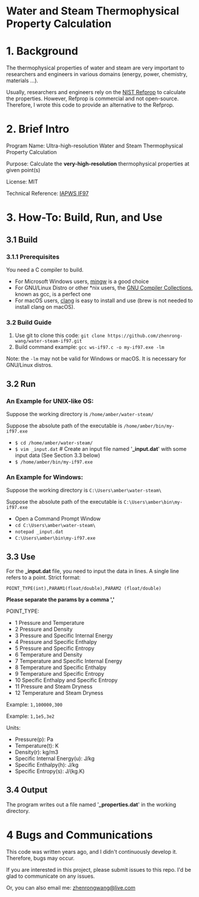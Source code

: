 # Water and Steam Thermophysical Property Calculation

# 1. Background

The thermophysical properties of water and steam are very important to researchers and engineers in various domains (energy, power, chemistry, materials ...).

Usually, researchers and engineers rely on the [NIST Refprop](https://www.nist.gov/srd/refprop) to calculate the properties. However, Refprop is commercial and not open-source. Therefore, I wrote this code to provide an alternative to the Refprop.

# 2. Brief Intro

Program Name: Ultra-high-resolution Water and Steam Thermophysical Property Calculation

Purpose: Calculate the **very-high-resolution** thermophysical properties at given point(s)

License: MIT

Technical Reference: [IAPWS IF97](http://www.iapws.org/)

# 3. How-To: Build, Run, and Use

## 3.1 Build

### 3.1.1 Prerequisites

You need a C compiler to build. 

- For Microsoft Windows users, [mingw](https://sourceforge.net/projects/mingw/) is a good choice
- For GNU/Linux Distro or other *nix users, the [GNU Compiler Collections](https://gcc.gnu.org/), known as gcc, is a perfect one
- For macOS users, [clang](https://clang.llvm.org/) is easy to install and use (brew is not needed to install clang on macOS).

### 3.2 Build Guide

1. Use git to clone this code: `git clone https://github.com/zhenrong-wang/water-steam-if97.git`
2. Build command example: `gcc ws-if97.c -o my-if97.exe -lm`

Note: the `-lm` may not be valid for Windows or macOS. It is necessary for GNU/Linux distros.

## 3.2 Run

### An Example for UNIX-like OS:

Suppose the working directory is `/home/amber/water-steam/`

Suppose the absolute path of the executable is `/home/amber/bin/my-if97.exe`

- `$ cd /home/amber/water-steam/`
- `$ vim _input.dat` # Create an input file named '**_input.dat**' with some input data (See Section 3.3 below)
- `$ /home/amber/bin/my-if97.exe`

### An Example for Windows:

Suppose the working directory is `C:\Users\amber\water-steam\`

Suppose the absolute path of the executable is `C:\Users\amber\bin\my-if97.exe`

- Open a Command Prompt Window
- `cd C:\Users\amber\water-steam\`
- `notepad _input.dat`
- `C:\Users\amber\bin\my-if97.exe`

## 3.3 Use

For the **_input.dat** file, you need to input the data in lines. A single line refers to a point. Strict format:

`POINT_TYPE(int),PARAM1(float/double),PARAM2 (float/double)` 

**Please separate the params by a comma ','**

POINT_TYPE: 

- 1 Pressure and Temperature
- 2 Pressure and Density
- 3 Pressure and Specific Internal Energy
- 4 Pressure and Specific Enthalpy
- 5 Pressure and Specific Entropy
- 6 Temperature and Density
- 7 Temperature and Specific Internal Energy
- 8 Temperature and Specific Enthalpy
- 9 Temperature and Specific Entropy
- 10 Specific Enthalpy and Specific Entropy
- 11 Pressure and Steam Dryness
- 12 Temperature and Steam Dryness

Example: `1,100000,300`

Example: `1,1e5,3e2`

Units:

- Pressure(p): Pa
- Temperature(t): K
- Density(r): kg/m3
- Specific Internal Energy(u): J/kg
- Specific Enthalpy(h): J/kg
- Specific Entropy(s): J/(kg.K)

## 3.4 Output

The program writes out a file named '**_properties.dat**' in the working directory. 

# 4 Bugs and Communications

This code was written years ago, and I didn't continuously develop it. Therefore, bugs may occur. 

If you are interested in this project, please submit issues to this repo. I'd be glad to communicate on any issues.

Or, you can also email me: zhenrongwang@live.com

